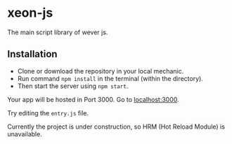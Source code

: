 # xeon-js
The main script library of wever js.

## Installation
* Clone or download the repository in your local mechanic.
* Run command `npm install` in the terminal (within the directory).
* Then start the server using `npm start`.

Your app will be hosted in Port 3000. Go to [localhost:3000](https://localhost:3000/).

Try editing the `entry.js` file.

Currently the project is under construction, so HRM (Hot Reload Module) is unavailable.
